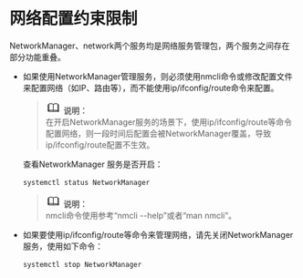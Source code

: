 # 网络配置约束限制<a name="ZH-CN_TOPIC_0187280644"></a>

NetworkManager、network两个服务均是网络服务管理包，两个服务之间存在部分功能重叠。

-   如果使用NetworkManager管理服务，则必须使用nmcli命令或修改配置文件来配置网络（如IP、路由等），而不能使用ip/ifconfig/route命令来配置。

    >![](public_sys-resources/icon-note.gif) **说明：**   
    >在开启NetworkManager服务的场景下，使用ip/ifconfig/route等命令配置网络，则一段时间后配置会被NetworkManager覆盖，导致 ip/ifconfig/route配置不生效。  

    查看NetworkManager 服务是否开启：

    ```
    systemctl status NetworkManager
    ```

    >![](public_sys-resources/icon-note.gif) **说明：**   
    >nmcli命令使用参考“nmcli --help”或者“man  nmcli”。  

-   如果要使用ip/ifconfig/route等命令来管理网络，请先关闭NetworkManager服务，使用如下命令：

    ```
    systemctl stop NetworkManager
    ```



